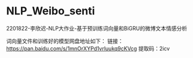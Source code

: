 # NLP_Weibo_senti
2201822-李欣迟-NLP大作业-基于预训练词向量和BiGRU的微博文本情感分析

词向量文件和训练好的模型网盘地址如下：
链接：https://pan.baidu.com/s/1mnOrXYPd1vrluukq9cKVcg 
提取码：2icv
